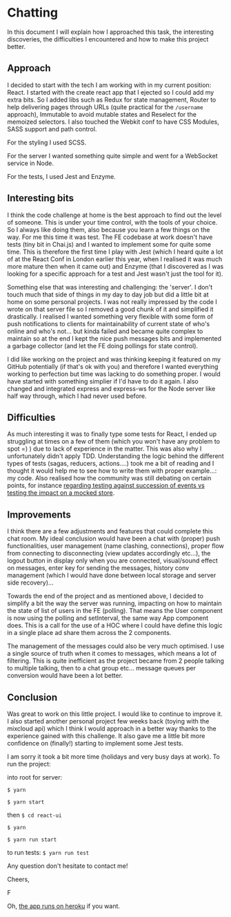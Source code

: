 # Chatting

In this document I will explain how I approached this task, the interesting discoveries, the difficulties I encountered and how to make this project better.

## Approach

I decided to start with the tech I am working with in my current position: React. I started with the create react app that I ejected so I could add my extra bits. So I added libs such as Redux for state management, Router to help delivering pages through URLs (quite practical for the `/username` approach), Immutable to avoid mutable states and Reselect for the memoized selectors. I also touched the Webkit conf to have CSS Modules, SASS support and path control.

For the styling I used SCSS.

For the server I wanted something quite simple and went for a WebSocket service in Node.

For the tests, I used Jest and Enzyme.


## Interesting bits

I think the code challenge at home is the best approach to find out the level of someone. This is under your time control, with the tools of your choice. So I always like doing them, also because you learn a few things on the way. For me this time it was test. The FE codebase at work doesn't have tests (tiny bit in Chai.js) and I wanted to implement some for quite some time. This is therefore the first time I play with Jest (which I heard quite a lot of at the React Conf in London earlier this year, when I realised it was much more mature then when it came out) and Enzyme (that I discovered as I was looking for a specific approach for a test and Jest wasn't just the tool for it).

Something else that was interesting and challenging: the 'server'. I don't touch much that side of things in my day to day job but did a little bit at home on some personal projects. I was not really impressed by the code I wrote on that server file so I removed a good chunk of it and simplified it drastically. I realised I wanted something very flexible with some form of push notifications to clients for maintainability of current state of who's online and who's not... but kinda failed and became quite complex to maintain so at the end I kept the nice push messages bits and implemented a garbage collector (and let the FE doing pollings for state control).

I did like working on the project and was thinking keeping it featured on my GitHub potentially (if that's ok with you) and therefore I wanted everything working to perfection but time was lacking to do something proper. I would have started with something simplier if I'd have to do it again. I also changed and integrated express and express-ws for the Node server like half way through, which I had never used before.


## Difficulties

As much interesting it was to finally type some tests for React, I ended up struggling at times on a few of them (which you won't have any problem to spot =) ) due to lack of experience in the matter. This was also why I unfortunately didn't apply TDD. Understanding the logic behind the different types of tests (sagas, reducers, actions....) took me a bit of reading and I thought it would help me to see how to write them with proper example...: my code. Also realised how the community was still debating on certain points, for instance [regarding testing against succession of events vs testing the impact on a mocked store](https://github.com/redux-saga/redux-saga/issues/518).


## Improvements

I think there are a few adjustments and features that could complete this chat room. My ideal conclusion would have been a chat with (proper) push functionalities, user management (name clashing, connections), proper flow from connecting to disconnecting (view updates accordingly etc...), the logout button in display only when you are connected, visual/sound effect on messages, enter key for sending the messages, history conv management (which I would have done between local storage and server side recovery)...

Towards the end of the project and as mentioned above, I decided to simplify a bit the way the server was running, impacting on how to maintain the state of list of users in the FE (polling). That means the User component is now using the polling and setInterval, the same way App component does. This is a call for the use of a HOC where I could have define this logic in a single place ad share them across the 2 components.

The management of the messages could also be very much optimised. I use a single source of truth when it comes to messages, which means a lot of filtering. This is quite inefficient as the project became from 2 people talking to multiple talking, then to a chat group etc... message queues per conversion would have been a lot better.


## Conclusion

Was great to work on this little project. I would like to continue to improve it. I also started another personal project few weeks back (toying with the mixcloud api) which I think I would approach in a better way thanks to the experience gained with this challenge.
It also gave me a little bit more confidence on (finally!) starting to implement some Jest tests.

I am sorry it took a bit more time (holidays and very busy days at work). To run the project:

into root for server:

`$ yarn`

`$ yarn start`


then `$ cd react-ui`

`$ yarn`

`$ yarn run start`


to run tests: `$ yarn run test`

Any question don't hesitate to contact me!

Cheers,

F

Oh, [the app runs on heroku](https://chatting-aff.herokuapp.com/) if you want.
